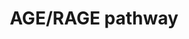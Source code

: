 ---
annotations:
- id: PW:0001330
  parent: signaling pathway
  type: Pathway Ontology
  value: receptor for advanced glycation end-products signaling pathway
authors:
- Mkutmon
description: Advanced glycation end products (AGEs) are heterogeneous group of non-enzymatic
  malliard reaction products of aldose sugar with proteins and lipids. Formation of
  AGEs is an indicator of one of the many chemical modifications of proteins and DNA
  that occur within the biological systems. Research over past two decades have implicated
  the role of AGEs in most of the age-related diseases like Alzheimer's disease, cancer,
  cardiovascular disease, diabetes, renal disorders, hypertension, stroke, visual
  impairment and skin disorders. AGEs also modify the skin collagen and accelerates
  the aging process. In diabetic patients, AGE formation occurs in large scale and
  manifests with clinical symptoms such as cataract, atherosclerosis, nephropathy
  and neuropathy.  AGEs are known to bind with different cell surface receptors such
  as receptor for advanced glycation end products (RAGE), dolichyldiphosphooligosaccharide-protein
  glycosyltransferase (AGE-R1), protein kinase C substrate, 80KH phosphoprotein (AGE-R2),
  galectin-3 (AGE-R3), and class A macrophage scavenger receptor types I and II.  RAGE,
  is the well-studied receptor for AGEs and the signaling events mediated by others
  are either not been identified or are considered as negative regulators of RAGE
  signaling. RAGE is an integral membrane protein of the immunoglobulin superfamily.
  RAGE is constituted of an extracellular domain, a transmembrane domain and a short
  cytoplasmic domain. RAGE is expressed in a wide range of tissues such as lung, heart,
  kidney, brain, skeletal muscles, and in different types of cells including endothelial
  cells, macrophages/monocytes, neutrophils, and lymphocytes. Besides AGEs, RAGE also
  mediate the effects of its other extracellular ligands namely extracellular high
  mobility group box-1 (HMGB1), S100 family of calcium binding proteins and amyloid-beta
  peptide, among many others. Although a large number of advanced glycation end products
  have been identified in humans, AGE/RAGE signaling ex-vivo is mostly studied using
  the AGEs such as AGE-modified albumin, N(6)(carboxymethyl)lysine, N(6)(carboxyethyl)lysine
  and pentosidine.  The signaling events mediated by RAGE are complex due to the diversity
  of its ligands and their effects in different cell types. Homodimerization of RAGE
  has been identified to be essential for RAGE signaling. Depending on the intensity
  and duration of RAGE ligation, specific signaling modules such as ERK1/2, p38 MAPK,
  CDC42/RAC, SAPK/JNK and NF-κB has been shown to be regulated in different cell types.
  AGEs have been shown to induce the formation of complexes containing RAGE with DIAPH1,
  SRC/IRS1/PKC-alpha, TIRAP/MYD88/IRAK4 and RHOA. RAGE-DIAPH1 interaction is required
  for the activation of RAC1/CDC42 pathway leading to neurite outgrowth and regulation
  of cytoskeleton.Activation of PKC-alpha through RAGE/SRC/IRS1/PKC-alpha by AGEs
  has been suggested as a mechanism of insulin resistance in skeletal muscle cells.
  RAGE also shares the adaptor molecules such as TIRAP, MYD88 and IRAK4 of toll-like
  receptors and induce the activation of AKT, p38MAPK and NFKB pathways. AGEs have
  also been shown to induce the formation of complex between RAGE and RHOA. RHOA/ROCK
  dependent phosphorylation of ezrin/radixin/moesin (ERM) is required for the regulation
  of gap formation and actin reorganization, and thereby endothelial permeability.
  However, in tubular cells, AGEs inhibit phosphorylation of ERMs leading to inhibition
  of tubulogenesis. Similarly, AKT have been shown to be activated by AGEs and induce
  proliferation of primary acute myeloid leukemia (AML) cells where as phosphorylation
  of AKT is shown to be inhibited in podocytes leading to FOXO4 activation and apoptosis.
  The major component of AGE/RAGE signaling is the oxidative stress induced pathways.
  AGEs induce the oxidative stress through the activation of NADPH oxidases. Increased
  intracellular oxidative stress leads to stimulation of PKC and ERK1/2, resulting
  in the translocation and activation of NF-κB and subsequent up regulation of NF-κB
  dependent genes which ultimately produce deleterious effects to cells.  Please access
  this pathway at [http://www.netpath.org/netslim/age_signaling_pathways.html NetSlim]
  database.
last-edited: 2016-10-06
organisms:
- Bos taurus
redirect_from:
- /index.php/Pathway:WP3124
- /instance/WP3124
- /instance/WP3124_rr89797
revision: r89797
schema-jsonld:
- '@context': https://schema.org/
  '@id': https://wikipathways.github.io/pathways/WP3124.html
  '@type': Dataset
  creator:
    '@type': Organization
    name: WikiPathways
  description: Advanced glycation end products (AGEs) are heterogeneous group of non-enzymatic
    malliard reaction products of aldose sugar with proteins and lipids. Formation
    of AGEs is an indicator of one of the many chemical modifications of proteins
    and DNA that occur within the biological systems. Research over past two decades
    have implicated the role of AGEs in most of the age-related diseases like Alzheimer's
    disease, cancer, cardiovascular disease, diabetes, renal disorders, hypertension,
    stroke, visual impairment and skin disorders. AGEs also modify the skin collagen
    and accelerates the aging process. In diabetic patients, AGE formation occurs
    in large scale and manifests with clinical symptoms such as cataract, atherosclerosis,
    nephropathy and neuropathy.  AGEs are known to bind with different cell surface
    receptors such as receptor for advanced glycation end products (RAGE), dolichyldiphosphooligosaccharide-protein
    glycosyltransferase (AGE-R1), protein kinase C substrate, 80KH phosphoprotein
    (AGE-R2), galectin-3 (AGE-R3), and class A macrophage scavenger receptor types
    I and II.  RAGE, is the well-studied receptor for AGEs and the signaling events
    mediated by others are either not been identified or are considered as negative
    regulators of RAGE signaling. RAGE is an integral membrane protein of the immunoglobulin
    superfamily. RAGE is constituted of an extracellular domain, a transmembrane domain
    and a short cytoplasmic domain. RAGE is expressed in a wide range of tissues such
    as lung, heart, kidney, brain, skeletal muscles, and in different types of cells
    including endothelial cells, macrophages/monocytes, neutrophils, and lymphocytes.
    Besides AGEs, RAGE also mediate the effects of its other extracellular ligands
    namely extracellular high mobility group box-1 (HMGB1), S100 family of calcium
    binding proteins and amyloid-beta peptide, among many others. Although a large
    number of advanced glycation end products have been identified in humans, AGE/RAGE
    signaling ex-vivo is mostly studied using the AGEs such as AGE-modified albumin,
    N(6)(carboxymethyl)lysine, N(6)(carboxyethyl)lysine and pentosidine.  The signaling
    events mediated by RAGE are complex due to the diversity of its ligands and their
    effects in different cell types. Homodimerization of RAGE has been identified
    to be essential for RAGE signaling. Depending on the intensity and duration of
    RAGE ligation, specific signaling modules such as ERK1/2, p38 MAPK, CDC42/RAC,
    SAPK/JNK and NF-κB has been shown to be regulated in different cell types. AGEs
    have been shown to induce the formation of complexes containing RAGE with DIAPH1,
    SRC/IRS1/PKC-alpha, TIRAP/MYD88/IRAK4 and RHOA. RAGE-DIAPH1 interaction is required
    for the activation of RAC1/CDC42 pathway leading to neurite outgrowth and regulation
    of cytoskeleton.Activation of PKC-alpha through RAGE/SRC/IRS1/PKC-alpha by AGEs
    has been suggested as a mechanism of insulin resistance in skeletal muscle cells.
    RAGE also shares the adaptor molecules such as TIRAP, MYD88 and IRAK4 of toll-like
    receptors and induce the activation of AKT, p38MAPK and NFKB pathways. AGEs have
    also been shown to induce the formation of complex between RAGE and RHOA. RHOA/ROCK
    dependent phosphorylation of ezrin/radixin/moesin (ERM) is required for the regulation
    of gap formation and actin reorganization, and thereby endothelial permeability.
    However, in tubular cells, AGEs inhibit phosphorylation of ERMs leading to inhibition
    of tubulogenesis. Similarly, AKT have been shown to be activated by AGEs and induce
    proliferation of primary acute myeloid leukemia (AML) cells where as phosphorylation
    of AKT is shown to be inhibited in podocytes leading to FOXO4 activation and apoptosis.
    The major component of AGE/RAGE signaling is the oxidative stress induced pathways.
    AGEs induce the oxidative stress through the activation of NADPH oxidases. Increased
    intracellular oxidative stress leads to stimulation of PKC and ERK1/2, resulting
    in the translocation and activation of NF-κB and subsequent up regulation of NF-κB
    dependent genes which ultimately produce deleterious effects to cells.  Please
    access this pathway at [http://www.netpath.org/netslim/age_signaling_pathways.html
    NetSlim] database.
  keywords:
  - AGER
  - AKT1
  - ALPL
  - ATF2
  - BIKBA
  - CASP3
  - CASP8
  - CASP9
  - CDC42
  - CHUK
  - CYCS
  - DDOST
  - DIAPH1
  - EGFR
  - EZR
  - FOXO1
  - FOXO4
  - HIF1A
  - IKBKB
  - INHBB
  - INOS
  - IR-A
  - IRAK4
  - IRS1
  - JAK2
  - JUN
  - LGALS3
  - MAP2K1
  - MAPK1
  - MAPK14
  - MAPK3
  - MAPK8
  - MAPK9
  - MMP13
  - MMP14
  - MMP2
  - MMP7
  - MMP9
  - MSN
  - MSR1
  - MYD88
  - NCF1
  - NFKB1
  - NOS3
  - PLA2G4A
  - PRKCA
  - PRKCB
  - PRKCD
  - PRKCZ
  - RAC1
  - RAF1
  - RELA
  - RHOA
  - ROCK1
  - SHC1
  - SMAD2
  - SMAD3
  - SOD1
  - SP1
  - SRC
  - STAT1
  - STAT3
  - STAT5A
  - STAT5B
  - TIRAP
  license: CC0
  name: AGE/RAGE pathway
seo: CreativeWork
title: AGE/RAGE pathway
wpid: WP3124
---